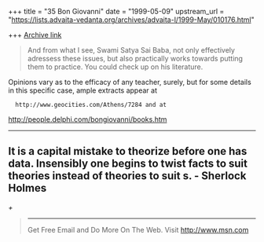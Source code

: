 +++
title = "35 Bon Giovanni"
date = "1999-05-09"
upstream_url = "https://lists.advaita-vedanta.org/archives/advaita-l/1999-May/010176.html"

+++
[Archive link](https://lists.advaita-vedanta.org/archives/advaita-l/1999-May/010176.html)

>And from what I see, Swami Satya Sai Baba, not only effectively adressess
>these issues, but also practically works towards putting them to practice.
>You could check up on his literature.


Opinions vary as to the efficacy of any teacher, surely, but for some
details in this specific case, ample extracts appear at

      http://www.geocities.com/Athens/7284 and at
http://people.delphi.com/bongiovanni/books.htm

------------------------------------------------------------
It is a capital mistake to theorize before one has data. Insensibly one
begins to twist facts to suit theories instead of theories to suit
s.     - Sherlock Holmes
------------------------------------------------------------
*+*


>
>_______________________________________________________________
>Get Free Email and Do More On The Web. Visit http://www.msn.com
>

